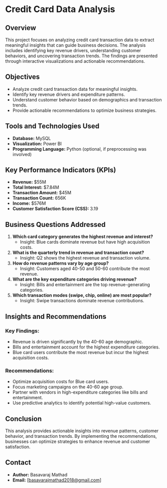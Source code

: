 # Credit Card Data Analysis

## Overview
This project focuses on analyzing credit card transaction data to extract meaningful insights that can guide business decisions. The analysis includes identifying key revenue drivers, understanding customer behaviors, and uncovering transaction trends. The findings are presented through interactive visualizations and actionable recommendations.

## Objectives
- Analyze credit card transaction data for meaningful insights.
- Identify key revenue drivers and expenditure patterns.
- Understand customer behavior based on demographics and transaction trends.
- Provide actionable recommendations to optimize business strategies.

## Tools and Technologies Used
- **Database:** MySQL
- **Visualization:** Power BI
- **Programming Language:** Python (optional, if preprocessing was involved)

## Key Performance Indicators (KPIs)
- **Revenue:** $55M
- **Total Interest:** $7.84M
- **Transaction Amount:** $45M
- **Transaction Count:** 656K
- **Income:** $576M
- **Customer Satisfaction Score (CSS):** 3.19

## Business Questions Addressed
1. **Which card category generates the highest revenue and interest?**
   - Insight: Blue cards dominate revenue but have high acquisition costs.
2. **What is the quarterly trend in revenue and transaction count?**
   - Insight: Q2 shows the highest revenue and transaction volume.
3. **How do revenue patterns vary by age group?**
   - Insight: Customers aged 40-50 and 50-60 contribute the most revenue.
4. **What are the key expenditure categories driving revenue?**
   - Insight: Bills and entertainment are the top revenue-generating categories.
5. **Which transaction modes (swipe, chip, online) are most popular?**
   - Insight: Swipe transactions dominate revenue contributions.

## Insights and Recommendations
### Key Findings:
- Revenue is driven significantly by the 40-60 age demographic.
- Bills and entertainment account for the highest expenditure categories.
- Blue card users contribute the most revenue but incur the highest acquisition costs.

### Recommendations:
- Optimize acquisition costs for Blue card users.
- Focus marketing campaigns on the 40-60 age group.
- Partner with vendors in high-expenditure categories like bills and entertainment.
- Use predictive analytics to identify potential high-value customers.

## Conclusion
This analysis provides actionable insights into revenue patterns, customer behavior, and transaction trends. By implementing the recommendations, businesses can optimize strategies to enhance revenue and customer satisfaction.

## Contact
- **Author:** Basavaraj Mathad
- **Email:** [basavarajmathad2018@gmail.com]
